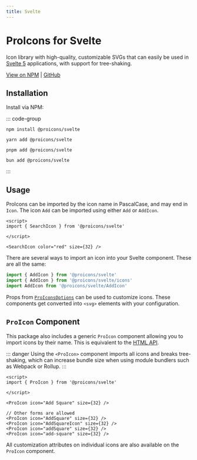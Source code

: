 ```yaml
---
title: Svelte
---
```


# ProIcons for Svelte
Icon library with high-quality, customizable SVGs that can easily be used in [Svelte 5](https://svelte.dev) applications, with support for tree-shaking.

[View on NPM](https://npmjs.com/package/@proicons/svelte) |
[GitHub](https://github.com/ProCode-Software/proicons/tree/main/packages/proicons-svelte)

## Installation
<!-- #region install-svelte -->
Install via NPM:

::: code-group

```shell [NPM]
npm install @proicons/svelte
```

```shell [Yarn]
yarn add @proicons/svelte
```

```shell [PNPM]
pnpm add @proicons/svelte
```

```shell [Bun]
bun add @proicons/svelte
```
:::
<!-- #endregion install-svelte -->
## Usage
ProIcons can be imported by the icon name in PascalCase, and may end in `Icon`. The icon `Add` can be imported using either `Add` or `AddIcon`.

```svelte
<script>
import { SearchIcon } from '@proicons/svelte'

</script>

<SearchIcon color="red" size={32} />
```

There are several ways to import an icon into your Svelte component. These are all the same:
```typescript
import { AddIcon } from '@proicons/svelte'
import { AddIcon } from '@proicons/svelte/icons'
import AddIcon from '@proicons/svelte/AddIcon'
```

Props from [`ProIconsOptions`](options#proiconsoptions) can be used to customize icons. These components get converted into `<svg>` elements with your configuration.

## `ProIcon` Component
This package also includes a generic `ProIcon` component allowing you to import icons by their name. This is equivalent to the [HTML API](html-api).

::: danger
Using the `<ProIcon>` component imports all icons and breaks tree-shaking, which can increase bundle size when using module bundlers such as Webpack or Rollup.
:::

```svelte
<script>
import { ProIcon } from '@proicons/svelte'

</script>

<ProIcon icon="Add Square" size={32} />

// Other forms are allowed
<ProIcon icon="AddSquare" size={32} />
<ProIcon icon="AddSquareIcon" size={32} />
<ProIcon icon="addSquare" size={32} />
<ProIcon icon="add-square" size={32} />
```

All customization attributes on individual icons are also available on the `ProIcon` component.